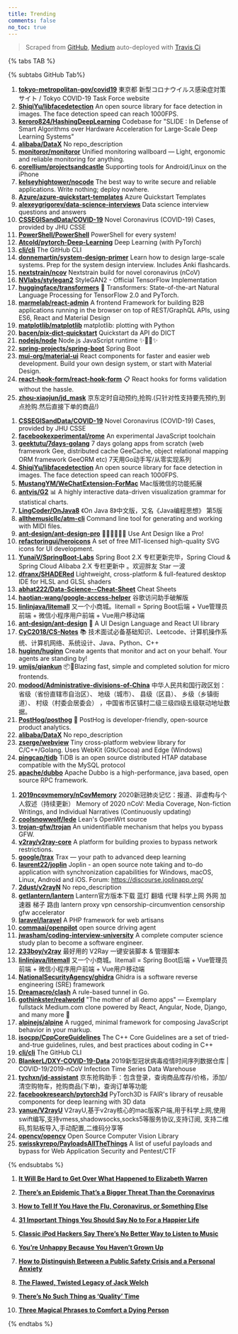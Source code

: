 ```yaml
---
title: Trending
comments: false
no_toc: true
---
```


> Scraped from [GitHub](https://github.com/trending), [Medium](https://medium.com/topic/popular)
auto-deployed with [Travis Ci](https://travis-ci.org/)

{% tabs TAB %}
<!-- tab GitHub -->
{% subtabs GitHub Tab%}
<!-- tab Daily -->
1. [**tokyo-metropolitan-gov/covid19**](https://github.com/tokyo-metropolitan-gov/covid19)
東京都 新型コロナウイルス感染症対策サイト / Tokyo COVID-19 Task Force website
2. [**ShiqiYu/libfacedetection**](https://github.com/ShiqiYu/libfacedetection)
An open source library for face detection in images. The face detection speed can reach 1000FPS.
3. [**keroro824/HashingDeepLearning**](https://github.com/keroro824/HashingDeepLearning)
Codebase for "SLIDE : In Defense of Smart Algorithms over Hardware Acceleration for Large-Scale Deep Learning Systems"
4. [**alibaba/DataX**](https://github.com/alibaba/DataX)
No repo_description
5. [**monitoror/monitoror**](https://github.com/monitoror/monitoror)
Unified monitoring wallboard — Light, ergonomic and reliable monitoring for anything.
6. [**corellium/projectsandcastle**](https://github.com/corellium/projectsandcastle)
Supporting tools for Android/Linux on the iPhone
7. [**kelseyhightower/nocode**](https://github.com/kelseyhightower/nocode)
The best way to write secure and reliable applications. Write nothing; deploy nowhere.
8. [**Azure/azure-quickstart-templates**](https://github.com/Azure/azure-quickstart-templates)
Azure Quickstart Templates
9. [**alexeygrigorev/data-science-interviews**](https://github.com/alexeygrigorev/data-science-interviews)
Data science interview questions and answers
10. [**CSSEGISandData/COVID-19**](https://github.com/CSSEGISandData/COVID-19)
Novel Coronavirus (COVID-19) Cases, provided by JHU CSSE
11. [**PowerShell/PowerShell**](https://github.com/PowerShell/PowerShell)
PowerShell for every system!
12. [**Atcold/pytorch-Deep-Learning**](https://github.com/Atcold/pytorch-Deep-Learning)
Deep Learning (with PyTorch)
13. [**cli/cli**](https://github.com/cli/cli)
The GitHub CLI
14. [**donnemartin/system-design-primer**](https://github.com/donnemartin/system-design-primer)
Learn how to design large-scale systems. Prep for the system design interview. Includes Anki flashcards.
15. [**nextstrain/ncov**](https://github.com/nextstrain/ncov)
Nextstrain build for novel coronavirus (nCoV)
16. [**NVlabs/stylegan2**](https://github.com/NVlabs/stylegan2)
StyleGAN2 - Official TensorFlow Implementation
17. [**huggingface/transformers**](https://github.com/huggingface/transformers)
🤗 Transformers: State-of-the-art Natural Language Processing for TensorFlow 2.0 and PyTorch.
18. [**marmelab/react-admin**](https://github.com/marmelab/react-admin)
A frontend Framework for building B2B applications running in the browser on top of REST/GraphQL APIs, using ES6, React and Material Design
19. [**matplotlib/matplotlib**](https://github.com/matplotlib/matplotlib)
matplotlib: plotting with Python
20. [**bacen/pix-dict-quickstart**](https://github.com/bacen/pix-dict-quickstart)
Quickstart da API do DICT
21. [**nodejs/node**](https://github.com/nodejs/node)
Node.js JavaScript runtime ✨🐢🚀✨
22. [**spring-projects/spring-boot**](https://github.com/spring-projects/spring-boot)
Spring Boot
23. [**mui-org/material-ui**](https://github.com/mui-org/material-ui)
React components for faster and easier web development. Build your own design system, or start with Material Design.
24. [**react-hook-form/react-hook-form**](https://github.com/react-hook-form/react-hook-form)
📋 React hooks for forms validation without the hassle.
25. [**zhou-xiaojun/jd_mask**](https://github.com/zhou-xiaojun/jd_mask)
京东定时自动预约,抢购.(只针对性支持要先预约,到点抢购.然后直接下单的商品!)
<!-- endtab -->
<!-- tab Weekly -->
1. [**CSSEGISandData/COVID-19**](https://github.com/CSSEGISandData/COVID-19)
Novel Coronavirus (COVID-19) Cases, provided by JHU CSSE
2. [**facebookexperimental/rome**](https://github.com/facebookexperimental/rome)
An experimental JavaScript toolchain
3. [**geektutu/7days-golang**](https://github.com/geektutu/7days-golang)
7 days golang apps from scratch (web framework Gee, distributed cache GeeCache, object relational mapping ORM framework GeeORM etc) 7天用Go动手写/从零实现系列
4. [**ShiqiYu/libfacedetection**](https://github.com/ShiqiYu/libfacedetection)
An open source library for face detection in images. The face detection speed can reach 1000FPS.
5. [**MustangYM/WeChatExtension-ForMac**](https://github.com/MustangYM/WeChatExtension-ForMac)
Mac版微信的功能拓展
6. [**antvis/G2**](https://github.com/antvis/G2)
📊 A highly interactive data-driven visualization grammar for statistical charts.
7. [**LingCoder/OnJava8**](https://github.com/LingCoder/OnJava8)
《On Java 8》中文版，又名《Java编程思想》 第5版
8. [**allthemusicllc/atm-cli**](https://github.com/allthemusicllc/atm-cli)
Command line tool for generating and working with MIDI files.
9. [**ant-design/ant-design-pro**](https://github.com/ant-design/ant-design-pro)
👨🏻‍💻👩🏻‍💻 Use Ant Design like a Pro!
10. [**refactoringui/heroicons**](https://github.com/refactoringui/heroicons)
A set of free MIT-licensed high-quality SVG icons for UI development.
11. [**YunaiV/SpringBoot-Labs**](https://github.com/YunaiV/SpringBoot-Labs)
Spring Boot 2.X 专栏更新完毕，Spring Cloud & Spring Cloud Alibaba 2.X 专栏更新中 。欢迎胖友 Star 一波
12. [**dfranx/SHADERed**](https://github.com/dfranx/SHADERed)
Lightweight, cross-platform & full-featured desktop IDE for HLSL and GLSL shaders
13. [**abhat222/Data-Science--Cheat-Sheet**](https://github.com/abhat222/Data-Science--Cheat-Sheet)
Cheat Sheets
14. [**haotian-wang/google-access-helper**](https://github.com/haotian-wang/google-access-helper)
谷歌访问助手破解版
15. [**linlinjava/litemall**](https://github.com/linlinjava/litemall)
又一个小商城。litemall = Spring Boot后端 + Vue管理员前端 + 微信小程序用户前端 + Vue用户移动端
16. [**ant-design/ant-design**](https://github.com/ant-design/ant-design)
🌈 A UI Design Language and React UI library
17. [**CyC2018/CS-Notes**](https://github.com/CyC2018/CS-Notes)
📚 技术面试必备基础知识、Leetcode、计算机操作系统、计算机网络、系统设计、Java、Python、C++
18. [**huginn/huginn**](https://github.com/huginn/huginn)
Create agents that monitor and act on your behalf. Your agents are standing by!
19. [**umijs/qiankun**](https://github.com/umijs/qiankun)
📦🚀Blazing fast, simple and completed solution for micro frontends.
20. [**modood/Administrative-divisions-of-China**](https://github.com/modood/Administrative-divisions-of-China)
中华人民共和国行政区划：省级（省份直辖市自治区）、 地级（城市）、 县级（区县）、 乡级（乡镇街道）、 村级（村委会居委会） ，中国省市区镇村二级三级四级五级联动地址数据。
21. [**PostHog/posthog**](https://github.com/PostHog/posthog)
🦔 PostHog is developer-friendly, open-source product analytics.
22. [**alibaba/DataX**](https://github.com/alibaba/DataX)
No repo_description
23. [**zserge/webview**](https://github.com/zserge/webview)
Tiny cross-platform webview library for C/C++/Golang. Uses WebKit (Gtk/Cocoa) and Edge (Windows)
24. [**pingcap/tidb**](https://github.com/pingcap/tidb)
TiDB is an open source distributed HTAP database compatible with the MySQL protocol
25. [**apache/dubbo**](https://github.com/apache/dubbo)
Apache Dubbo is a high-performance, java based, open source RPC framework.
<!-- endtab -->
<!-- tab Monthly -->
1. [**2019ncovmemory/nCovMemory**](https://github.com/2019ncovmemory/nCovMemory)
2020新冠肺炎记忆：报道、非虚构与个人叙述（持续更新） Memory of 2020 nCoV: Media Coverage, Non-fiction Writings, and Individual Narratives (Continuously updating)
2. [**coolsnowwolf/lede**](https://github.com/coolsnowwolf/lede)
Lean's OpenWrt source
3. [**trojan-gfw/trojan**](https://github.com/trojan-gfw/trojan)
An unidentifiable mechanism that helps you bypass GFW.
4. [**v2ray/v2ray-core**](https://github.com/v2ray/v2ray-core)
A platform for building proxies to bypass network restrictions.
5. [**google/trax**](https://github.com/google/trax)
Trax — your path to advanced deep learning
6. [**laurent22/joplin**](https://github.com/laurent22/joplin)
Joplin - an open source note taking and to-do application with synchronization capabilities for Windows, macOS, Linux, Android and iOS. Forum: https://discourse.joplinapp.org/
7. [**2dust/v2rayN**](https://github.com/2dust/v2rayN)
No repo_description
8. [**getlantern/lantern**](https://github.com/getlantern/lantern)
Lantern官方版本下载 蓝灯 翻墙 代理 科学上网 外网 加速器 梯子 路由 lantern proxy vpn censorship-circumvention censorship gfw accelerator
9. [**laravel/laravel**](https://github.com/laravel/laravel)
A PHP framework for web artisans
10. [**commaai/openpilot**](https://github.com/commaai/openpilot)
open source driving agent
11. [**jwasham/coding-interview-university**](https://github.com/jwasham/coding-interview-university)
A complete computer science study plan to become a software engineer.
12. [**233boy/v2ray**](https://github.com/233boy/v2ray)
最好用的 V2Ray 一键安装脚本 & 管理脚本
13. [**linlinjava/litemall**](https://github.com/linlinjava/litemall)
又一个小商城。litemall = Spring Boot后端 + Vue管理员前端 + 微信小程序用户前端 + Vue用户移动端
14. [**NationalSecurityAgency/ghidra**](https://github.com/NationalSecurityAgency/ghidra)
Ghidra is a software reverse engineering (SRE) framework
15. [**Dreamacro/clash**](https://github.com/Dreamacro/clash)
A rule-based tunnel in Go.
16. [**gothinkster/realworld**](https://github.com/gothinkster/realworld)
"The mother of all demo apps" — Exemplary fullstack Medium.com clone powered by React, Angular, Node, Django, and many more 🏅
17. [**alpinejs/alpine**](https://github.com/alpinejs/alpine)
A rugged, minimal framework for composing JavaScript behavior in your markup.
18. [**isocpp/CppCoreGuidelines**](https://github.com/isocpp/CppCoreGuidelines)
The C++ Core Guidelines are a set of tried-and-true guidelines, rules, and best practices about coding in C++
19. [**cli/cli**](https://github.com/cli/cli)
The GitHub CLI
20. [**BlankerL/DXY-COVID-19-Data**](https://github.com/BlankerL/DXY-COVID-19-Data)
2019新型冠状病毒疫情时间序列数据仓库 | COVID-19/2019-nCoV Infection Time Series Data Warehouse
21. [**tychxn/jd-assistant**](https://github.com/tychxn/jd-assistant)
京东抢购助手：包含登录，查询商品库存/价格，添加/清空购物车，抢购商品(下单)，查询订单等功能
22. [**facebookresearch/pytorch3d**](https://github.com/facebookresearch/pytorch3d)
PyTorch3D is FAIR's library of reusable components for deep learning with 3D data
23. [**yanue/V2rayU**](https://github.com/yanue/V2rayU)
V2rayU,基于v2ray核心的mac版客户端,用于科学上网,使用swift编写,支持vmess,shadowsocks,socks5等服务协议,支持订阅, 支持二维码,剪贴板导入,手动配置,二维码分享等
24. [**opencv/opencv**](https://github.com/opencv/opencv)
Open Source Computer Vision Library
25. [**swisskyrepo/PayloadsAllTheThings**](https://github.com/swisskyrepo/PayloadsAllTheThings)
A list of useful payloads and bypass for Web Application Security and Pentest/CTF
<!-- endtab -->
{% endsubtabs %}
<!-- endtab --><!-- tab Medium -->
1. [**It Will Be Hard to Get Over What Happened to Elizabeth Warren**](https://gen.medium.com/it-will-be-hard-to-get-over-what-happened-to-elizabeth-warren-4b2e11b71a4b?source=topic_page---------------------------20)

2. [**There’s an Epidemic That’s a Bigger Threat Than the Coronavirus**](https://heated.medium.com/theres-an-epidemic-that-s-a-bigger-threat-than-the-coronavirus-ce6e0697185b?source=topic_page---------0------------------1)

3. [**How to Tell If You Have the Flu, Coronavirus, or Something Else**](https://elemental.medium.com/how-to-tell-if-you-have-the-flu-coronavirus-or-something-else-30c1c82cc50f?source=topic_page---------1------------------1)

4. [**31 Important Things You Should Say No to For a Happier Life**](https://forge.medium.com/31-important-things-you-should-say-no-to-for-a-happier-life-a34a1e947579?source=topic_page---------2------------------1)

5. [**Classic iPod Hackers Say There’s No Better Way to Listen to Music**](https://onezero.medium.com/classic-ipod-hackers-say-theres-no-better-way-to-listen-to-music-da754fa9ad35?source=topic_page---------4------------------1)

6. [**You’re Unhappy Because You Haven’t Grown Up**](https://humanparts.medium.com/youre-unhappy-because-you-haven-t-grown-up-bd52168a518?source=topic_page---------5------------------1)

7. [**How to Distinguish Between a Public Safety Crisis and a Personal Anxiety**](https://forge.medium.com/how-to-distinguish-between-a-public-safety-crisis-and-a-personal-anxiety-a03e6bb79f59?source=topic_page---------6------------------1)

8. [**The Flawed, Twisted Legacy of Jack Welch**](https://marker.medium.com/the-flawed-twisted-legacy-of-jack-welch-105b36ff1521?source=topic_page---------7------------------1)

9. [**There’s No Such Thing as ‘Quality’ Time**](https://forge.medium.com/theres-no-such-thing-as-quality-time-58db618c099d?source=topic_page---------8------------------1)

10. [**Three Magical Phrases to Comfort a Dying Person**](https://humanparts.medium.com/three-magic-phrases-to-say-to-a-dying-person-2091872bd487?source=topic_page---------9------------------1)

<!-- endtab -->
{% endtabs %}
